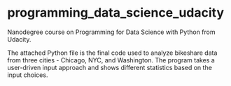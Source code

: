 # programming_data_science_udacity
Nanodegree course on Programming for Data Science with Python from Udacity.

The attached Python file is the final code used to analyze bikeshare data from three cities - Chicago, NYC, and Washington. The program takes a user-driven input approach and shows different statistics based on the input choices.
